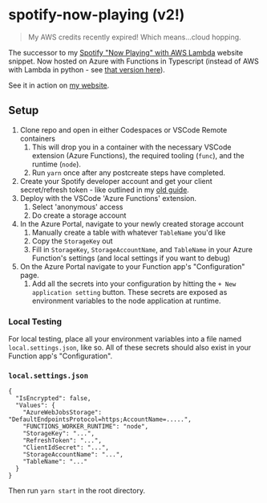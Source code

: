 
# spotify-now-playing (v2!)

> My AWS credits recently expired! Which means...cloud hopping.

 The successor to my [Spotify "Now Playing" with AWS Lambda](https://joshspicer.com/spotify-now-playing) website snippet.  Now hosted on Azure with Functions in Typescript (instead of AWS with Lambda in python - see [that version here](https://github.com/joshspicer/Spotify-Lambda-Functions)).
 
 See it in action on [my website](https://joshspicer.com/).


## Setup

1. Clone repo and open in either Codespaces or VSCode Remote containers
    1. This will drop you in a container with the necessary VSCode extension (Azure Functions), the required tooling (`func`), and the runtime (`node`).
    1. Run `yarn` once after any postcreate steps have completed.
1. Create your Spotify developer account and get your client secret/refresh token - like outlined in my [old guide](https://joshspicer.com/spotify-now-playing).
1. Deploy with the VSCode 'Azure Functions' extension.
    1. Select 'anonymous' access
    1. Do create a storage account
1. In the Azure Portal, navigate to your newly created storage account
    1. Manually create a table with whatever `TableName` you'd like
    1. Copy the `StorageKey` out
    1. Fill in `StorageKey`, `StorageAccountName`, and `TableName` in your Azure Function's settings (and local settings if you want to debug)
1. On the Azure Portal navigate to your Function app's "Configuration" page.
    1. Add all the secrets into your configuration by hitting the `+ New application setting` button.  These secrets are exposed as environment variables to the node application at runtime.


### Local Testing

For local testing, place all your environment variables into a file named `local.settings.json`, like so.  All of these secrets should also exist in your Function app's "Configuration".

### `local.settings.json`

```
{
  "IsEncrypted": false,
  "Values": {
    "AzureWebJobsStorage": "DefaultEndpointsProtocol=https;AccountName=.....",
    "FUNCTIONS_WORKER_RUNTIME": "node",
    "StorageKey": "...",
    "RefreshToken": "...",
    "ClientIdSecret": "...",
    "StorageAccountName": "...",
    "TableName": "..."
  }
}
```

Then run `yarn start` in the root directory.
